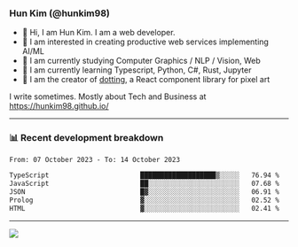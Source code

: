 ### Hun Kim (@hunkim98)

- 👋 Hi, I am Hun Kim. I am a web developer. 
- 🤔 I am interested in creating productive web services implementing AI/ML
- 🔭 I am currently studying Computer Graphics / NLP / Vision, Web 
- 🌱 I am currently learning Typescript, Python, C#, Rust, Jupyter
- 🎨 I am the creator of [dotting](https://github.com/hunkim98/dotting), a React component library for pixel art

I write sometimes. Mostly about Tech and Business at https://hunkim98.github.io/

---
### 📊 Recent development breakdown
<!--START_SECTION:waka-->

```txt
From: 07 October 2023 - To: 14 October 2023

TypeScript                       ███████████████████▒░░░░░   76.94 %
JavaScript                       ██░░░░░░░░░░░░░░░░░░░░░░░   07.68 %
JSON                             █▓░░░░░░░░░░░░░░░░░░░░░░░   06.91 %
Prolog                           ▓░░░░░░░░░░░░░░░░░░░░░░░░   02.52 %
HTML                             ▓░░░░░░░░░░░░░░░░░░░░░░░░   02.41 %
```

<!--END_SECTION:waka-->
---

<!-- <div align='center'> -->
  <img align="center" src="https://github-readme-stats.vercel.app/api?username=hunkim98&theme=dark&show_icons=true"/>
<!-- </div> -->
<!--
**hunkim98/hunkim98** is a ✨ _special_ ✨ repository because its `README.md` (this file) appears on your GitHub profile.

Here are some ideas to get you started:

- 🔭 I’m currently working on ...
- 🌱 I’m currently learning ...
- 👯 I’m looking to collaborate on ...
- 🤔 I’m looking for help with ...
- 💬 Ask me about ...
- 📫 How to reach me: ...
- 😄 Pronouns: ...
- ⚡ Fun fact: ...
-->
